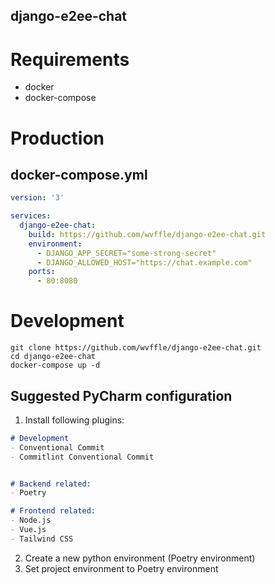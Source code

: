 django-e2ee-chat
---

# Requirements
- docker
- docker-compose

# Production
## docker-compose.yml
```yaml
version: '3'

services:
  django-e2ee-chat:
    build: https://github.com/wvffle/django-e2ee-chat.git
    environment:
      - DJANGO_APP_SECRET="some-strong-secret"
      - DJANGO_ALLOWED_HOST="https://chat.example.com"
    ports:
      - 80:8080
```

# Development
```shell
git clone https://github.com/wvffle/django-e2ee-chat.git
cd django-e2ee-chat
docker-compose up -d
```

## Suggested PyCharm configuration
1. Install following plugins:
```md
# Development
- Conventional Commit
- Commitlint Conventional Commit


# Backend related:
- Poetry

# Frontend related:
- Node.js
- Vue.js
- Tailwind CSS
```
2. Create a new python environment (Poetry environment)
3. Set project environment to Poetry environment
